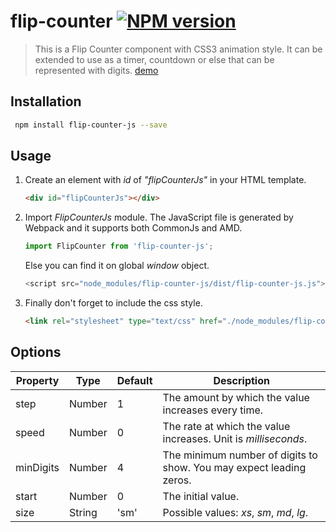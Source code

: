 # flip-counter [![NPM version](https://img.shields.io/npm/v/flip-counter-js.svg)](https://www.npmjs.com/package/flip-counter-js)

> This is a Flip Counter component with CSS3 animation style. It can be extended to use as a timer, countdown or else that can be represented with digits. 
[demo](https://brianjzhang.github.io/flip-counter-js/index.html)

## Installation

``` bash
 npm install flip-counter-js --save
```

## Usage
1. Create an element with _id_ of _"flipCounterJs"_ in your HTML template.
    ``` html
    <div id="flipCounterJs"></div>
    ```

2. Import _FlipCounterJs_ module. The JavaScript file is generated by Webpack and it supports both CommonJs and AMD.
    ``` javascript
    import FlipCounter from 'flip-counter-js';
    ```
    Else you can find it on global _window_ object.
    ``` javascript
    <script src="node_modules/flip-counter-js/dist/flip-counter-js.js"></script>
    ```    
3. Finally don't forget to include the css style.
    ``` html
    <link rel="stylesheet" type="text/css" href="./node_modules/flip-counter-js/dist/css/style.min.css"/>
    ```  
## Options

Property|Type|Default|Description
---|---|---|---
step|Number|1|The amount by which the value increases every time. 
speed|Number|0|The rate at which the value increases. Unit is _milliseconds_.
minDigits|Number|4|The minimum number of digits to show. You may expect leading zeros.
start|Number|0|The initial value.
size|String|'sm'|Possible values: _xs_, _sm_, _md_, _lg_.
